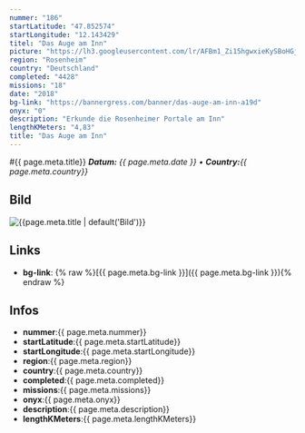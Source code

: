 ```yaml
---
nummer: "186"
startLatitude: "47.852574"
startLongitude: "12.143429"
titel: "Das Auge am Inn"
picture: "https://lh3.googleusercontent.com/lr/AFBm1_Zi15hgwxieKySBoHGjWPjrDi3958Sjq9_PGAS8wbp1bLh5z_bvM97Mfs88UXgX3wjDe5G0xHUCBkQP2WCZ3VSQH-PaAHxYnHEjYIbhQZb9qyeMEaJs15ssEondNcU1sK5GkXitFnqwR-dS-lVFcEHTOqPQ5ZDCuNilE_VzawynRDKKVHAALFJo5cUsTWdydGyaHOlbj9n9ORpFTBZRgKNPwkSb4lyx1e9ES9GDCaWf_8V6DAtg9khXuryweHuGvkjEbfjY44po7C-Krvj8l5s6ok--0QUmDSwSh7z0y9dQteSq3ZR0f55irNaRfCeR8fNVhKh-B_fH3_57FkxDN45NLoT7WYyc6m49IDMzyhSRiI3tyERsl4ZD1o_ffoQOnMMmhPZEW_Xy_4ybCvJmlhfA0AWrHsBNnE8XEhAGEmjUFfCUGKhE-QwPvvvV-z_UB2Gj1ayi2x5uUOTSJKkQ8oeMaRRgcSslPS4134Vghvp1WOV-eFmkMbU3dWOBUc3iSAooMPZnPe-Yx6VuPfP-inymmmwDPuasYGn5ZzdQnzy0-hCKVBZ3u2ZEmHYXSpUn0gr3mDDM-ziZWR8h8IfAcLl8i3E8TDtFh9KWFypQySc-DtdBCBfiPGcOpvT98o98T9o11TTnzh-tv-Lm15HB4q-uIi-FOmFZ703Q7XbLnxjeEf9cZyx1p1qZH-d7teKYImlrzg5pGkrBUmQ9rTeW8RUM06BJ1Mork7AhkFbqufc4E6hHmt3omMPsaSHeW7VZBZu34vtJinOxa7IrNzW76Jp64Npvo0q4fvzF2QYl1QLAFHNogNDLKOjAGZaifJuazng1P4i4IzO2PXiygBAFrPLQErDyEMQ"
region: "Rosenheim"
country: "Deutschland"
completed: "4428"
missions: "18"
date: "2018"
bg-link: "https://bannergress.com/banner/das-auge-am-inn-a19d"
onyx: "0"
description: "Erkunde die Rosenheimer Portale am Inn"
lengthKMeters: "4,83"
title: "Das Auge am Inn"
---
```


#{{ page.meta.title}}
_**Datum:** {{ page.meta.date }} • **Country:**{{ page.meta.country}}_

## Bild
![{{page.meta.title | default('Bild')}}]({{page.meta.picture}})

## Links
- **bg-link**: {% raw %}[{{ page.meta.bg-link }}]({{ page.meta.bg-link }}){% endraw %}

## Infos
- **nummer**:{{ page.meta.nummer}}
- **startLatitude**:{{ page.meta.startLatitude}}
- **startLongitude**:{{ page.meta.startLongitude}}
- **region**:{{ page.meta.region}}
- **country**:{{ page.meta.country}}
- **completed**:{{ page.meta.completed}}
- **missions**:{{ page.meta.missions}}
- **onyx**:{{ page.meta.onyx}}
- **description**:{{ page.meta.description}}
- **lengthKMeters**:{{ page.meta.lengthKMeters}}

